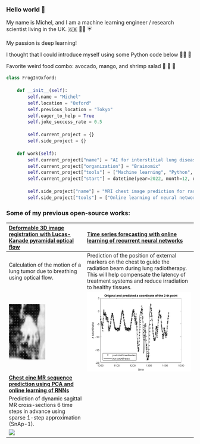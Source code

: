 ### Hello world 👋

My name is Michel, and I am a machine learning engineer / research scientist living in the UK. :uk: :guardsman: :umbrella: 

My passion is deep learning!

I thought that I could introduce myself using some Python code below :technologist: :zany_face:

Favorite weird food combo: avocado, mango, and shrimp salad :avocado:	:mango: :fried_shrimp:

<!--
**pohl-michel/pohl-michel** is a ✨ _special_ ✨ repository because its `README.md` (this file) appears on your GitHub profile.

Here are some ideas to get you started:

- 🔭 I’m currently working on ...
- 🌱 I’m currently learning ...
- 👯 I’m looking to collaborate on ...
- 🤔 I’m looking for help with ...
- 💬 Ask me about ...
- 📫 How to reach me: ...
- 😄 Pronouns: ...
- ⚡ Fun fact: ...
-->


```python
class FrogInOxford:

    def __init__(self):
        self.name = "Michel"
        self.location = "Oxford"
        self.previous_location = "Tokyo"
        self.eager_to_help = True
        self.joke_success_rate = 0.5

        self.current_project = {}
        self.side_project = {}

    def work(self):
        self.current_project["name"] = "AI for interstitial lung disease detection and treatment"
        self.current_project["organization"] = "Brainomix"
        self.current_project["tools"] = ["Machine learning", "Python", "Scikit-learn", "Pandas", "Docker"]
        self.current_project["start"] = datetime(year=2022, month=12, day=12)

        self.side_project["name"] = "MRI chest image prediction for radiotherapy"
        self.side_project["tools"] = ["Online learning of neural networks", "Video prediction", "Matlab"]

```


### Some of my previous open-source works:

| [Deformable 3D image registration with Lucas-Kanade pyramidal optical flow](https://github.com/pohl-michel/Lucas-Kanade-pyramidal-optical-flow-for-3D-image-sequences) | [Time series forecasting with online learning of recurrent neural networks](https://github.com/pohl-michel/time-series-forecasting-with-UORO-RTRL-LMS-and-linear-regression) |
| :--- | :---|
| Calculation of the motion of a lung tumor due to breathing using optical flow. | Prediction of the position of external markers on the chest to guide the radiation beam during lung radiotherapy. This will help compensate the latency of treatment systems and reduce irradiation to healthy tissues.|
| <img src="https://github.com/pohl-michel/Lucas-Kanade-pyramidal-optical-flow-for-3D-image-sequences/blob/master/3DOF_4DCT.gif" width="50%" height="50%"/> | <img src="https://github.com/pohl-michel/time-series-forecasting-with-UORO-RTRL-LMS-and-linear-regression/blob/main/prediction_UORO.png"/> |
| **[Chest cine MR sequence prediction using PCA and online learning of RNNs](https://github.com/pohl-michel/2D-MR-image-prediction)** | |
| Prediction of dynamic sagittal MR cross-sections 6 time steps in advance using sparse 1-step approximation (SnAp-1). ||
| <img src="https://github.com/pohl-michel/2D-MR-image-prediction/blob/main/Image_prediction/visualization/4.%20sq%20sl014%20sag%20Xcs%3D165%20SnAp-1%20k%3D6%20q%3D110%20eta%3D0.01%20sg%3D0.02%20h%3D6%203%20cpts_t%3D181_to_200_cropped.gif"/> | |


